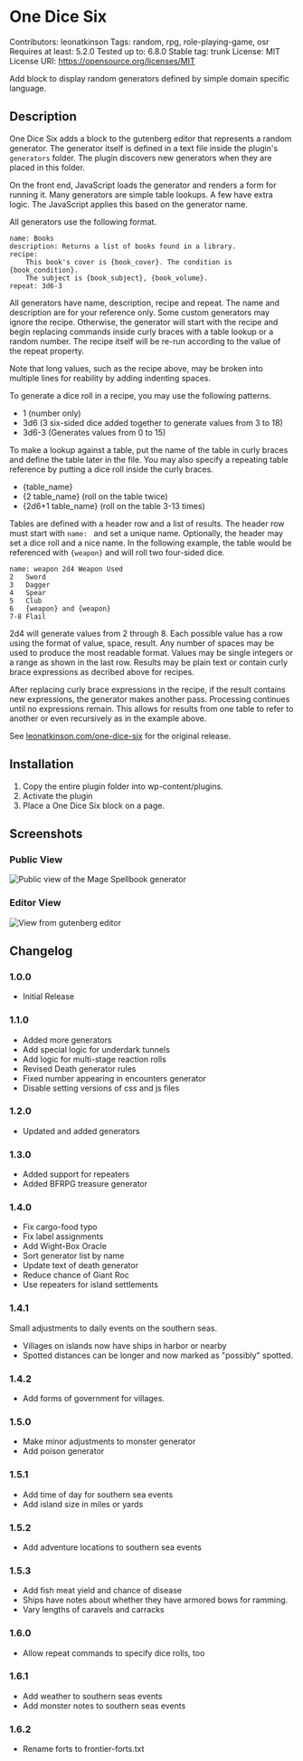 # One Dice Six
Contributors: leonatkinson
Tags: random, rpg, role-playing-game, osr
Requires at least: 5.2.0
Tested up to: 6.8.0
Stable tag: trunk
License: MIT
License URI: https://opensource.org/licenses/MIT

Add block to display random generators defined by simple domain specific language.

## Description

One Dice Six adds a block to the gutenberg editor that represents a random
generator. The generator itself is defined in a text file inside the plugin's
`generators` folder. The plugin discovers new generators when they are placed
in this folder.

On the front end, JavaScript loads the generator and renders a form for running
it. Many generators are simple table lookups. A few have extra logic. The JavaScript
applies this based on the generator name.

All generators use the following format.

    name: Books
    description: Returns a list of books found in a library.
    recipe:
        This book's cover is {book_cover}. The condition is {book_condition}.
        The subject is {book_subject}, {book_volume}.
    repeat: 3d6-3

All generators have name, description, recipe and repeat. The name and description
are for your reference only. Some custom generators may ignore the recipe. Otherwise,
the generator will start with the recipe and begin replacing commands inside
curly braces with a table lookup or a random number. The recipe itself will be
re-run according to the value of the repeat property.

Note that long values, such as the recipe above, may be broken into multiple lines
for reability by adding indenting spaces.

To generate a dice roll in a recipe, you may use the following patterns.

* 1 (number only)
* 3d6 (3 six-sided dice added together to generate values from 3 to 18)
* 3d6-3 (Generates values from 0 to 15)

To make a lookup against a table, put the name of the table in curly braces and
define the table later in the file. You may also specify a repeating table
reference by putting a dice roll inside the curly braces.

* {table_name}
* {2 table_name} (roll on the table twice)
* {2d6+1 table_name} (roll on the table 3-13 times)

Tables are defined with a header row and a list of results. The header row must
start with `name: ` and set a unique name. Optionally, the header may set a dice
roll and a nice name. In the following example, the table would be referenced
with `{weapon}` and will roll two four-sided dice.

    name: weapon 2d4 Weapon Used
    2   Sword
    3   Dagger
    4   Spear
    5   Club
    6   {weapon} and {weapon}
    7-8 Flail

2d4 will generate values from 2 through 8. Each possible value has a row using
the format of value, space, result. Any number of spaces may be used to produce
the most readable format. Values may be single integers or a range as shown in
the last row. Results may be plain text or contain curly brace expressions as
decribed above for recipes.

After replacing curly brace expressions in the recipe, if the result contains
new expressions, the generator makes another pass. Processing continues until
no expressions remain. This allows for results from one table to refer to
another or even recursively as in the example above.

See [leonatkinson.com/one-dice-six](https://www.leonatkinson.com/one-dice-six/) for the original release.

## Installation

1. Copy the entire plugin folder into wp-content/plugins.
1. Activate the plugin
1. Place a One Dice Six block on a page.

## Screenshots

### Public View
![Public view of the Mage Spellbook generator](screenshots/rendered.png?raw=true "Public View")

### Editor View
![View from gutenberg editor](screenshots/block.png?raw=true "Editor View")

## Changelog

### 1.0.0
* Initial Release
### 1.1.0
* Added more generators
* Add special logic for underdark tunnels
* Add logic for multi-stage reaction rolls
* Revised Death generator rules
* Fixed number appearing in encounters generator
* Disable setting versions of css and js files
### 1.2.0
* Updated and added generators
### 1.3.0
* Added support for repeaters
* Added BFRPG treasure generator
### 1.4.0
* Fix cargo-food typo
* Fix label assignments
* Add Wight-Box Oracle
* Sort generator list by name
* Update text of death generator
* Reduce chance of Giant Roc
* Use repeaters for island settlements
### 1.4.1
Small adjustments to daily events on the southern seas.

* Villages on islands now have ships in harbor or nearby
* Spotted distances can be longer and now marked as "possibly" spotted.
### 1.4.2
* Add forms of government for villages.
### 1.5.0
* Make minor adjustments to monster generator
* Add poison generator
### 1.5.1
* Add time of day for southern sea events
* Add island size in miles or yards
### 1.5.2
* Add adventure locations to southern sea events
### 1.5.3
* Add fish meat yield and chance of disease
* Ships have notes about whether they have armored bows for ramming.
* Vary lengths of caravels and carracks
### 1.6.0
* Allow repeat commands to specify dice rolls, too
### 1.6.1
* Add weather to southern seas events
* Add monster notes to southern seas events
### 1.6.2
- Rename forts to frontier-forts.txt

